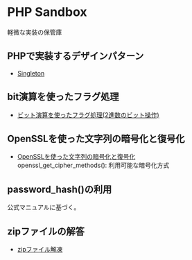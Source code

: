 # PHP Sandbox
軽微な実装の保管庫
## PHPで実装するデザインパターン
- [Singleton](https://liginc.co.jp/web/programming/php/150154)

## bit演算を使ったフラグ処理
- [ビット演算を使ったフラグ処理(2進数のビット操作)](http://php-archive.net/php/bit_flag/)

## OpenSSLを使った文字列の暗号化と復号化
- [OpenSSLを使った文字列の暗号化と復号化](http://php-archive.net/php/openssl-encrypt/)
openssl_get_cipher_methods(): 利用可能な暗号化方式

## password_hash()の利用
公式マニュアルに基づく。

## zipファイルの解答
- [zipファイル解凍](http://qiita.com/yamikoo@github/items/c0250e8f0548534adbd2)